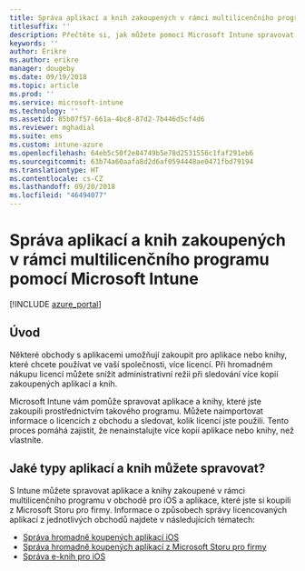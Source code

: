 ```yaml
---
title: Správa aplikací a knih zakoupených v rámci multilicenčního programu pomocí Microsoft Intune
titlesuffix: ''
description: Přečtěte si, jak můžete pomocí Microsoft Intune spravovat a monitorovat používání aplikací a knih zakoupených v obchodech v rámci multilicenčních programů.
keywords: ''
author: Erikre
ms.author: erikre
manager: dougeby
ms.date: 09/19/2018
ms.topic: article
ms.prod: ''
ms.service: microsoft-intune
ms.technology: ''
ms.assetid: 85b07f57-661a-4bc8-87d2-7b446d5cf4d6
ms.reviewer: mghadial
ms.suite: ems
ms.custom: intune-azure
ms.openlocfilehash: 64eb5c50f2e84749b5e78d2531556c1faf291eb6
ms.sourcegitcommit: 63b74a60aafa8d2d6af0594448ae0471fbd79194
ms.translationtype: HT
ms.contentlocale: cs-CZ
ms.lasthandoff: 09/20/2018
ms.locfileid: "46494077"
---
```

# <a name="manage-volume-purchased-apps-and-books-with-microsoft-intune"></a>Správa aplikací a knih zakoupených v rámci multilicenčního programu pomocí Microsoft Intune

[!INCLUDE [azure_portal](./includes/azure_portal.md)]

## <a name="introduction"></a>Úvod

Některé obchody s aplikacemi umožňují zakoupit pro aplikace nebo knihy, které chcete používat ve vaší společnosti, více licencí. Při hromadném nákupu licencí můžete snížit administrativní režii při sledování více kopií zakoupených aplikací a knih.

Microsoft Intune vám pomůže spravovat aplikace a knihy, které jste zakoupili prostřednictvím takového programu. Můžete naimportovat informace o licencích z obchodu a sledovat, kolik licencí jste použili. Tento proces pomáhá zajistit, že nenainstalujte více kopií aplikace nebo knihy, než vlastníte.

## <a name="which-types-of-apps-and-books-can-you-manage"></a>Jaké typy aplikací a knih můžete spravovat?

S Intune můžete spravovat aplikace a knihy zakoupené v rámci multilicenčního programu v obchodě pro iOS a aplikace, které jste si koupili z Microsoft Storu pro firmy. Informace o způsobech správy licencovaných aplikací z jednotlivých obchodů najdete v následujících tématech:

- [Správa hromadně koupených aplikací iOS](vpp-apps-ios.md)
- [Správa hromadně koupených aplikací z Microsoft Storu pro firmy](windows-store-for-business.md)
- [Správa e-knih pro iOS](vpp-ebooks-ios.md)
